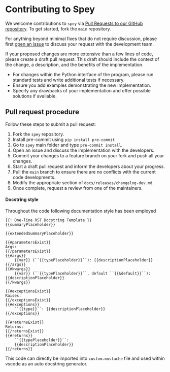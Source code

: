 # Contributing to Spey

We welcome contributions to ``spey`` via
  [Pull Requests to our GitHub repository](https://github.com/SpeysideHEP/spey/pulls).
To get started, fork the ``main`` repository.

For anything beyond minimal fixes that do not require discussion, please first [open an issue](https://github.com/SpeysideHEP/spey/issues/new/choose)
to discuss your request with the development team.

If your proposed changes are more extensive than a few lines of code, please create a draft pull request. This draft should include the context of the change, a description, and the benefits of the implementation.

- For changes within the Python interface of the program, please run standard tests and write additional tests if necessary.
- Ensure you add examples demonstrating the new implementation.
- Specify any drawbacks of your implementation and offer possible solutions if available.

## Pull request procedure

Follow these steps to submit a pull request:

1. Fork the `spey` repository.
2. Install pre-commit using `pip install pre-commit`
3. Go to `spey` main folder and type `pre-commit install`.
4. Open an issue and discuss the implementation with the developers.
5. Commit your changes to a feature branch on your fork and push all your changes.
6. Start a draft pull request and inform the developers about your progress.
7. Pull the ``main`` branch to ensure there are no conflicts with the current code developments.
8. Modify the appropriate section of
   `docs/releases/changelog-dev.md`.
9. Once complete, request a review from one of the maintainers.

#### Docstring style

Throughout the code following documentation style has been employed

```
{{! One-line RST Docstring Template }}
{{summaryPlaceholder}}

{{extendedSummaryPlaceholder}}

{{#parametersExist}}
Args:
{{/parametersExist}}
{{#args}}
    {{var}} (``{{typePlaceholder}}``): {{descriptionPlaceholder}}
{{/args}}
{{#kwargs}}
    {{var}} (``{{typePlaceholder}}``, default ``{{&default}}``): {{descriptionPlaceholder}}
{{/kwargs}}

{{#exceptionsExist}}
Raises:
{{/exceptionsExist}}
{{#exceptions}}
    ``{{type}}``: {{descriptionPlaceholder}}
{{/exceptions}}

{{#returnsExist}}
Returns:
{{/returnsExist}}
{{#returns}}
    ``{{typePlaceholder}}``:
    {{descriptionPlaceholder}}
{{/returns}}
```

This code can directly be imported into ``custom.mustache`` file and used within vscode as an auto docstring generator.

